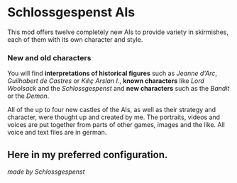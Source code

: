 # Schlossgespenst AIs  

This mod offers twelve completely new AIs to provide variety in skirmishes, each of them with its own character and style.

### New and old characters

You will find **interpretations of historical figures** such as *Jeanne d'Arc*, *Guilhabert de Castres* or *Kılıç Arslan I.*, **known characters** like *Lord Woolsack* and the *Schlossgespenst* and **new characters** such as the *Bandit* or the *Demon*.

All of the up to four new castles of the AIs, as well as their strategy and character, were thought up and created by me. The portraits, videos and voices are put together from parts of other games, images and the like. All voice and text files are in german.

## Here in my preferred configuration.

*made by Schlossgespenst*
